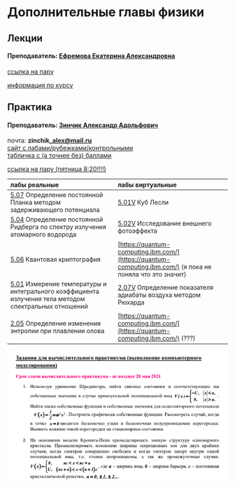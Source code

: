 # Дополнительные главы физики

## Лекции

#### Преподаватель: [Ефремова Екатерина Александровна](https://isu.ifmo.ru/pls/apex/f?p=2143:PERSON:117555331705011::NO:RP:PID:158628)

[ссылка на пару](https://itmo.zoom.us/j/87044790587?pwd=L3JIcnNDeDY4ZU91VnFqY0xVYUw3QT09)

[информация по курсу](https://drive.google.com/file/d/16ry7skKa05jUkkeLP_PF1lhgPGwwifFO/view)

## Практика

#### Преподаватель: [Зинчик Александр Адольфович](https://isu.ifmo.ru/pls/apex/f?p=2143:3:105747231495544::NO::PID:105840)

почта: **zinchik\_alex@mail.ru**  
[сайт с лабами/рубежками/контрольными](https://study.physics.itmo.ru/login/index.php)  
[табличка с \(а точнее без\) баллами](https://docs.google.com/spreadsheets/d/1borm5clmQqHAI4YdxSbEECv3zFawkAM8YEDPuesKXB8/edit#gid=0)

[ссылка на пару \(пятница 8:20!!!!\)](https://itmo.zoom.us/j/84803968501?pwd=WmlNSEJpOWJLbnBWOWhycnNlWTJLQT09)

| лабы реальные | лабы виртуальные |
| :--- | :--- |
| [5.07](https://study.physics.itmo.ru/course/view.php?id=67&section=9) Определение постоянной Планка методом задерживающего потенциала | [5.01V](https://study.physics.itmo.ru/course/view.php?id=67&section=2) Куб Лесли |
| [5.04](https://study.physics.itmo.ru/course/view.php?id=67&section=6) Определение постоянной Ридберга по спектру излучения атомарного водорода | [5.02V](https://study.physics.itmo.ru/course/view.php?id=67&section=4) Исследование внешнего фотоэффекта |
| [5.06](https://study.physics.itmo.ru/course/view.php?id=67&section=8) Квантовая криптография | [https://quantum-computing.ibm.com/](https://quantum-computing.ibm.com/) \(я пока не поняла что это значит\) |
| [5.01](https://study.physics.itmo.ru/course/view.php?id=67&section=1) Измерение температуры и интегрального коэффициента излучения тела методом спектральных отношений | [2.07V](https://study.physics.itmo.ru/course/view.php?id=135&section=3) Определение показателя адиабаты воздуха методом Рюхарда |
| [2.05](https://study.physics.itmo.ru/course/view.php?id=64&section=6) Определение изменения энтропии при плавлении олова | [https://quantum-computing.ibm.com/](https://quantum-computing.ibm.com/) \(???\) |

![&#x43C;&#x43E;&#x434;&#x435;&#x43B;&#x438;&#x440;&#x43E;&#x432;&#x430;&#x43D;&#x438;&#x44F;](../.gitbook/assets/image%20%284%29.png)


